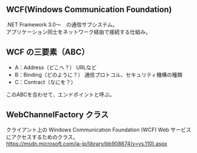 ## WCF(Windows Communication Foundation)
.NET Framework 3.0～　の通信サブシステム。    
アプリケーション同士をネットワーク経由で接続する仕組み。


## WCF の三要素（ABC）

 * A：Address（どこへ？）      URLなど
 * B：Binding（どのように？）  通信プロトコル、セキュリティ機構の種類
 * C：Contract（なにを？）     

このABCを合わせて、エンドポイントと呼ぶ。


## WebChannelFactory<TChannel> クラス
クライアント上の Windows Communication Foundation (WCF) Web サービスにアクセスするためのクラス。    
https://msdn.microsoft.com/ja-jp/library/bb908674(v=vs.110).aspx



